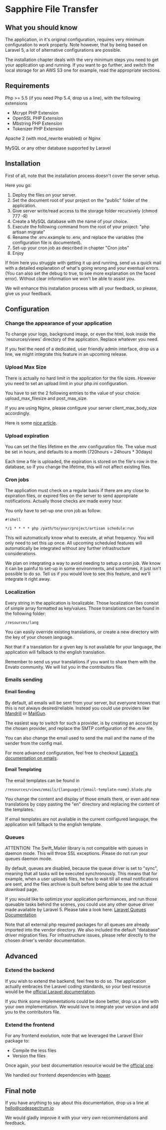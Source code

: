 # Sapphire File Transfer

## What you should know

The application, in it's original configuration, requires very minimum configuration to work properly. Note however, that by being based on Laravel 5, a lot of alternative configurations are possible.

The installation chapter deals with the very minimum steps you need to get your application up and running. If you want to go further, and switch the local storage for an AWS S3 one for example, read the appropriate sections.


## Requirements

Php >= 5.5 (if you need Php 5.4, drop us a line), with the following extensions

* Mcrypt PHP Extension
* OpenSSL PHP Extension
* Mbstring PHP Extension
* Tokenizer PHP Extension

Apache 2 (with mod_rewrite enabled) or Nginx

MySQL or any other database supported by Laravel

## Installation

First of all, note that the installation process doesn't cover the server setup.

Here you go:

1. Deploy the files on your server.
2. Set the document root of your project on the "public" folder of the application.
3. Give server write/read access to the storage folder recursively (chmod 777 -R)
4. Create a MySQL database with the name of your choice.
5. Execute the following command from the root of your project: "php artisan migrate"
6. Rename the .env.example to .env, and replace the variables (the configuration file is documented).
7. Set-up your cron job as described in chapter "Cron jobs"
8. Enjoy

If from here you struggle with getting it up and running, send us a quick mail with a detailed explanation of what's going wrong and your eventual errors. (You can also set the debug to true, to see more explanation on the faced error). Without clear information we won't be able to assist you.

We will enhance this installation process with all your feedback, so please, give us your feedback. 

## Configuration

### Change the appearance of your application

To change your logo, background image, or even the html, look inside the 'resources/views' directory of the application. Replace whatever you need.

If you feel the need of a dedicated, user friendly admin interface, drop us a line, we might integrate this feature in an upcoming release.

### Upload Max Size

There is actually no hard limit in the application for the file sizes. However you need to set an upload limit in your php.ini configuration.

You have to set the 2 following entries to the value of your choice: upload_max_filesize and post_max_size.

If you are using Nginx, please configure your server client_max_body_size accordingly.

Here is some [nice article](https://rtcamp.com/tutorials/php/increase-file-upload-size-limit/).

### Upload expiration

You can set the files lifetime en the .env configuration file.
The value must be set in hours, and defaults to a month (720hours = 24hours * 30days) 

Each time a file is uploaded, the expiration is stored on the file's row in the database, so if you change the lifetime, this will not affect existing files.

### Cron jobs

The application must check on a regular basis if there are any close to expiration files, or expired files on the server to send appropriate notifications. Actually those checks are made every hour.

You only have to set-up one cron job as follow:

```
#!shell

*/1 * * * * php /path/to/your/project/artisan schedule:run
```

This will automatically know what to execute, at what frequency. You will only need to set this up once. All upcoming scheduled features will automatically be integrated without any further infrastructure considerations.

We plan on integrating a way to avoid needing to setup a cron job. We know it can be painful to set-up in some environments, and sometimes, it just isn't possible to do so. Tell us if you would love to see this feature, and we'll integrate it right away.



### Localization

Every string in the application is localizable. Those localization files consist of simple array formatted as key/values.
Those translations can be found in the following folder:

```
/resources/lang

```

You can easily override existing translations, or create a new directory with the key of your chosen language.

Not that if a translation for a given key is not available for your language, the application will fallback to the english translation.

Remember to send us your translations if you want to share them with the Envato community. We will list you in the contributors file.


### Emails sending

#### Email Sending

By default, all emails will be sent from your server, but everyone knows that this is not always desired/reliable.
Instead you could use providers like [Mandrill](http://mandrill.com/) or [MailGun](http://www.mailgun.com/).

The easiest way to switch for such a provider, is by creating an account by the chosen provider, and replace the SMTP configuration of the .env file.

You can also change the email used to send the mail and the name of the sender from the config mail.

For more advanced configuration, feel free to checkout [Laravel's documentation on emails](http://laravel.com/docs/5.0/mail).

#### Email Templating

The email templates can be found in 

```
/resources/views/emails/{language}/{email-template-name}.blade.php

```

You change the content and display of those emails there, or even add new translations by copy pasting the "en" directory and replacing the content of the templates.

If email templates are not available in the current configured language, the application will fallback to the english template.



### Queues

ATTENTION: The Swift_Mailer library is not compatible with queues in daemon mode. This will throw SSL exceptions. Please do not run your queues daemon mode.


By default, queues are disabled, because the queue driver is set to "sync", meaning that all tasks will be executed synchronously. This means that for example, when a user uploads files, he has to wait till all email notifications are sent, and the files archive is built before being able to see the actual download page.

If you would like to optimize your application performances, and run those queuable tasks behind the scenes, you could use any other queue driver made available by Laravel 5.
Please take a look here: [Laravel Queues Documentation](http://laravel.com/docs/5.0/queues)

Note that all external php required packages for all queues are already imported into the vendor directory. We also included the default "database" driver migration files. For infrastructure issues, please refer directly to the chosen driver's vendor documentation.

## Advanced

### Extend the backend

If you wish to extend the backend, feel free to do so. The application actually embraces the Laravel coding standards, so your best resource would be the [official Laravel documentation](http://laravel.com/).

If you think some implementations could be done better, drop us a line with your own implementation. We would love to integrate your version and add you to the contributors file.

### Extend the frontend

For any frontend evolution, note that we leveraged the Laravel Elixir package to:

* Compile the less files
* Version the files

Once again, your best documentation resource would be the [official one](http://laravel.com/).


We handled our frontend dependencies with [bower](http://bower.io/).


## Final note

If you have anything to say about this documentation, drop us a line at hello@codespectrum.io

We would gladly improve it with your very own recommendations and feedback.
